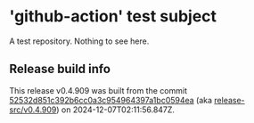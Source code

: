 # 'github-action' test subject

A test repository. Nothing to see here.


## Release build info

This release v0.4.909 was built from the commit [52532d851c392b6cc0a3c954964397a1bc0594ea](https://github.com/kattecon/gh-release-test-ga/tree/52532d851c392b6cc0a3c954964397a1bc0594ea) (aka [release-src/v0.4.909](https://github.com/kattecon/gh-release-test-ga/tree/release-src/v0.4.909)) on 2024-12-07T02:11:56.847Z.
        